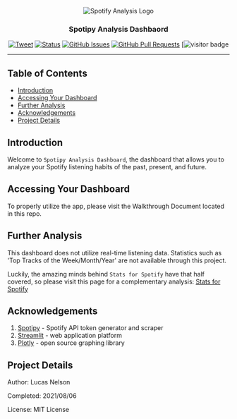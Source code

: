 <p align="center">
 <img src="https://images.prismic.io/soundcharts/727545d02420e55c5c6a376f633a1f02ebc59dc5_mapspot2.png?auto=compress,format" alt="Spotify Analysis Logo"></a>
</p>

<h3 align="center">Spotipy Analysis Dashbaord</h3>

<div align="center">

  [![Tweet](https://img.shields.io/twitter/url/https/shields.io.svg?style=social)](https://twitter.com/intent/tweet?text=%F0%9F%93%A2%20Various%20README%20templates%20and%20tips%20on%20writing%20high-quality%20documentation%20that%20people%20want%20to%20read.&url=https://github.com/lucas-nelson-uiuc/academia_epidemia/edit/main/spotipy_analysis)
  [![Status](https://img.shields.io/badge/status-active-success.svg)]()
  [![GitHub Issues](https://img.shields.io/github/issues/lucas-nelson-uiuc/academia_epidemia)](https://github.com/lucas-nelson-uiuc/academia_epidemia/edit/main/spotipy_analysis/issues)
  [![GitHub Pull Requests](https://img.shields.io/github/issues-pr/lucas-nelson-uiuc/academia_epidemia)](https://github.com/lucas-nelson-uiuc/academia_epidemia/edit/main/spotipy_analysis/pulls)
  [![visitor badge](https://github.com/lucas-nelson-uiuc/spotipy_analysis)

</div>

---


## Table of Contents

- [Introduction](#intro_section)
- [Accessing Your Dashboard](#start_section)
- [Further Analysis](#Further-Analysis)
- [Acknowledgements](#Acknowledgments)
- [Project Details](#Project-Details)


## Introduction <a name = "intro_section"></a>
Welcome to `Spotipy Analysis Dashboard`, the dashboard that allows you to analyze your Spotify listening habits of the past, present, and future.

## Accessing Your Dashboard <a name = "start_section"></a>

To properly utilize the app, please visit the Walkthrough Document located in this repo.

## Further Analysis
This dashboard does not utilize real-time listening data. Statistics such as 'Top Tracks of the Week/Month/Year' are not available through this project.

Luckily, the amazing minds behind `Stats for Spotify` have that half covered, so please visit this page for a complementary analysis: [Stats for Spotify](https://www.statsforspotify.com/)

## Acknowledgements <a name = "acknowledgements"></a>

1. [Spotipy](https://spotipy.readthedocs.io/en/2.18.0/) - Spotify API token generator and scraper
2. [Streamlit](https://streamlit.io/) - web application platform
3. [Plotly](https://plotly.com/python/) - open source graphing library

## Project Details
Author: Lucas Nelson

Completed: 2021/08/06

License: MIT License

